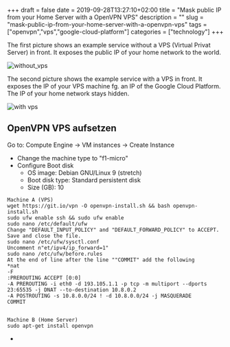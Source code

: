 +++ 
draft = false
date = 2019-09-28T13:27:10+02:00
title = "Mask public IP from your Home Server with a OpenVPN VPS"
description = ""
slug = "mask-public-ip-from-your-home-server-with-a-openvpn-vps" 
tags = ["openvpn","vps","google-cloud-platform"]
categories = ["technology"]
+++

The first picture shows an example service without a VPS (Virtual Privat Server) in front. It exposes the 
public IP of your home network to the world.

![without_vps](/images/posts/2/without_vps.png)

The second picture shows the example service with a VPS in front. It exposes the IP of your VPS machine fg. an IP
of the Google Cloud Platform. The IP of your home network stays hidden.

![with vps](/images/posts/2/with_vps.png)

## OpenVPN VPS aufsetzen
Go to: Compute Engine -> VM instances -> Create Instance

* Change the machine type to "f1-micro"
* Configure Boot disk
  * OS image: Debian GNU/Linux 9 (stretch)
  * Boot disk type: Standard persistent disk
  * Size (GB): 10

```
Machine A (VPS)
wget https://git.io/vpn -O openvpn-install.sh && bash openvpn-install.sh
sudo ufw enable ssh && sudo ufw enable
sudo nano /etc/default/ufw
Change "DEFAULT_INPUT_POLICY" and "DEFAULT_FORWARD_POLICY" to ACCEPT. Save and close the file.
sudo nano /etc/ufw/sysctl.conf
Uncomment n"et/ipv4/ip_forward=1"
sudo nano /etc/ufw/before.rules
At the end of line after the line ""COMMIT" add the following
*nat
-F
:PREROUTING ACCEPT [0:0]
-A PREROUTING -i eth0 -d 193.105.1.1 -p tcp -m multiport --dports 23:65535 -j DNAT --to-destination 10.8.0.2
-A POSTROUTING -s 10.8.0.0/24 ! -d 10.8.0.0/24 -j MASQUERADE
COMMIT


Machine B (Home Server)
sudo apt-get install openvpn
```

<!-- Beginning of tippin.me Button -->
- <div>
<div id="tippin-button" data-dest="mirioeggmann"></div>
<script src="https://tippin.me/buttons/tip.js" type="text/javascript"></script>
</div>
<!-- End of tippin.me Button -->
